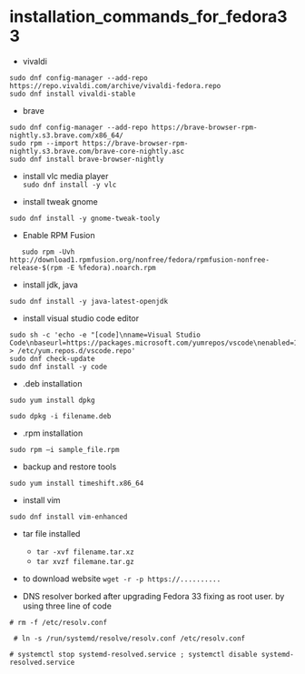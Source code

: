 # installation_commands_for_fedora33
 * vivaldi
```sudo dnf install dnf-utils
sudo dnf config-manager --add-repo https://repo.vivaldi.com/archive/vivaldi-fedora.repo
sudo dnf install vivaldi-stable
```
* brave
```sudo dnf install dnf-plugins-core
sudo dnf config-manager --add-repo https://brave-browser-rpm-nightly.s3.brave.com/x86_64/
sudo rpm --import https://brave-browser-rpm-nightly.s3.brave.com/brave-core-nightly.asc
sudo dnf install brave-browser-nightly
``` 
* install vlc media player   
`sudo dnf install -y vlc`  

* install tweak gnome  

`sudo dnf install -y gnome-tweak-tooly`  

* Enable RPM Fusion  

```sudo rpm -Uvh http://download1.rpmfusion.org/free/fedora/rpmfusion-free-release-$(rpm -E %fedora).noarch.rpm   
   sudo rpm -Uvh http://download1.rpmfusion.org/nonfree/fedora/rpmfusion-nonfree-release-$(rpm -E %fedora).noarch.rpm 
```
* install jdk, java  

`sudo dnf install -y java-latest-openjdk`  

* install visual studio code editor 
```sudo rpm --import https://packages.microsoft.com/keys/microsoft.asc
sudo sh -c 'echo -e "[code]\nname=Visual Studio Code\nbaseurl=https://packages.microsoft.com/yumrepos/vscode\nenabled=1\ngpgcheck=1\ngpgkey=https://packages.microsoft.com/keys/microsoft.asc" > /etc/yum.repos.d/vscode.repo'
sudo dnf check-update
sudo dnf install -y code  
```

* .deb installation  

`sudo yum install dpkg`  

`sudo dpkg -i filename.deb`  

* .rpm installation  

```sudo yum localinstall sample_file.rpm
sudo rpm –i sample_file.rpm
```
* backup and restore tools  

`sudo yum install timeshift.x86_64`
* install vim   

`sudo dnf install vim-enhanced`
* tar file  installed   

  - `tar -xvf filename.tar.xz`
  - `tar xvzf filemane.tar.gz`
* to download website 
`wget -r -p https://..........`
* DNS resolver borked after upgrading Fedora 33  fixing as root user. by using three line of code  


`# rm -f /etc/resolv.conf`    

  ` # ln -s /run/systemd/resolve/resolv.conf /etc/resolv.conf`  
  
   `# systemctl stop systemd-resolved.service ; systemctl disable systemd-resolved.service`

